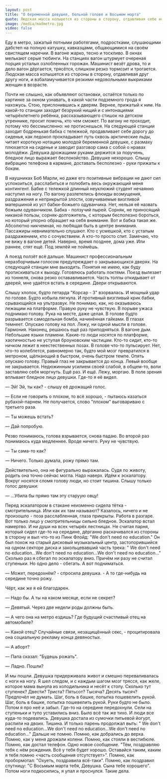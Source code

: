 ```yaml
---
layout: post
title: "О беременной девушке, больной голове и Восьмом марта"
quote: Людская масса колышется из стороны в сторону, отдавливая себе ноги, и взбаламучивается резкими недовольными выкриками женщин в возрасте.
image: /media/madmetro.jpg
video: false
---
```


Еду в метро, зажатый потными работягами, подростками, слушающими дабстеп на полную катушку, кавказцами, общающимися на своём свистящем наречии. В вагоне жарко, тесно и тоскливо. В окнах мелькают серые тюбинги. На станциях вагон штурмует очереная порция усталых озлобленных горожан. Машинист везёт дрова, то и дело вагон дёргается, трясётся, слишком резко тормозит и трогается. Людская масса колышется из стороны в сторону, отдавливая друг другу ноги, и взбаламучивается резкими недовольными выкриками женщин в возрасте. 

Почти не слышно, как объявляют остановки, остаётся только по картинке за окном узнавать, в какой части подземного грода я нахожусь. 
Стою, прислонившись к дверям. Вернее, прижатый к ним. На какой-то станции заходит безрукий нищий и с интонациями четырёхлетнего ребёнка, рассказывающего стишок на детском утреннике, просит помочь, кто чем сможет. По вагону не проходит, потому что бессмысленно: не протиснешься. На следующей станции заходит бодренькая бабка с тележкой, продавливает себе дорогу до сиденья, как ледокол прокладывает путь сквозь арктические льды, читает короткую нотацию молодой беременной девушке, с размаху плюхается на сиденье и заводит разговор сама с собой о нравах молодёжи. Девушка дрожащими руками держится за поручень, бледное лицо выражает беспокойство. Девушке нехорошо. 
Слышу вибрацию телефона в кармане, доставать бесполезно - руки прижаты к бокам. 


В наушниках Боб Марли, но даже его позитивные вибрации не дают сил успокоиться, расслабиться и полюбить весь окружающий меня контингент. 
Бабке с тележкой длинный неуклюжий студент нечаянно наступил на ногу. По вагону разлетелись флюиды возмущения, раздражения и неприкрытой злости, озвучиваемые визгливой матершиной из уст бабки-божьего одуванчика. Нет, нельзя её назвать божьим одуванчиком. Бабка - ползучий пырей. Сорняк, не приносящий никакой пользы, сорняк-долгожитель, с которым бесполезно бороться, но который упорно обращает на себя внимание. Вот и бабка такая же. Абсолютно никчемная, но любящая быть в центре внимания. Пассажиры невнимательно слушают. Кто с усмешкой, кто с усталым раздражением, кто с сочувствием. А кто-то просто спит. Замечаю, что не вижу в вагоне детей. Наверно, время позднее, дома уже. Или раннее, спят ещё. Под землёй не поймёшь. 


А поезд ползёт всё дальше. Машинист профессиональным неразборчивым голосом предупреждает о закрывающихся дверях. 
На следующей станции мне выходить. Понятия не имею, как буду протискиваться к выходу. Готовлюсь работать локтями. 
Поезд вылезает из тоннеля, снова резко остававливается. Часть толпы откидывает от дверей, мне удаётся встать в середине. 
Двери открываются. 


Слышу хлопок, будто петарда "Корсар - 3" взорвалась. И мощный удар по голове. Будто кобыла лягнула. И противный визгливый крик бабки, срывающийся на ультразвук. Не понимаю, как, но оказываюсь лежащим на платформе. Правую руку не чувствую. В порыве ужаса поднимаю голову. Рука на месте, даже целая. В голове будто разрывается самодельная бомба, начинённая гайками. В глазах темнеет. Опускаю голову на пол. Лежу, ни одной мысли в голове. Гармония. Наконец, решаюсь ещё раз приподняться. В вагоне дым. Небольшие языки пламени. Какие-то люди носятся по платформе, хаотичностью не уступая броуновским частицам. Кто-то сидит, кто-то ничком лежит в неестественных позах. 
В голове что-то пульсирует. Нет, что-то колеблется, равномерно так, будто мой мозг превратился в метроном, щёлкающий в быстром, очень быстром темпе. Опять опускаю голову. Правый глаз не закрывается до конца. 
Левый вообще не закрывается. Недюжинным усилием своей слабой, в общем-то, воли заставляю себя моргнуть. Ещё раз. И ещё. 
Лежу, моргаю. В поле зрения вплывает бледное лицо девушки. Где-то я её видел. 


&mdash; Эй! Эй, ты как? - слышу её дрожащий голос. 

&mdash; Если не говорить о плохом, то всё хорошо, - пытаюсь казаться рубахой-парнем. Не получается, слово "плохом" выговариваю с третьего раза. 

&mdash; Ты можешь встать? 

&mdash; Дай попробую. 

Резво понимаюсь, голова взрывается, снова падаю. Во второй раз понимаюсь куда медленнее. Вроде ничего. Руку не чувствую. 

&mdash; Ты сама-то как? 

&mdash; Ничего. Только думала, рожу прямо там. 

Действительно, она не фигурально выражалась. Судя по животу, родить она точно сейчас могла. 
Надо наверх. Идём к эскалатору. Вокруг носятся сломя голову люди, но стоит тишина. Слышу только голос девушки: 

&mdash; ...Убила бы прямо там эту старуую овцу! 

Перед эскалатором в стакане неизменно сидела тётка - смотрительница. Или как их там называют? Казалось, ничего и не произошло - поза расслабленная, глаза прикрыты. Работа в разгаре. Вот только лицо у смотрительницы сильно бледное. 
Эскалатор встал намертво. И ни души на всех четырёх лестницах. Не считая парня, который сидел где-то на середине, дёрганно раскачивался из стороны в сторону и выл что-то из Пинк Флойд: "We don't need no education." Он был похож на старый дисковый музыкальный центр, застопорившийся на одном секторе диска и закольцевавший часть трека: " We don't need no education...We don't need no education...We don't need no education..." 
Сколько раз я сбегал по эскалатору вниз. Причём ни разу не считал ступеньки. Но одно дело - сбегать. А вот подниматься. 

&mdash; Может, передохнём? - спросила девушка. - А то где-нибудь на середине точно рожу. 

Чёрт, как же я ей благодарен. 

&mdash; Надо бы. А ты на каком месяце, если не секрет? 

&mdash; Девятый. Через две недели роды должны быть. 

&mdash; А чего она на метро ездишь? Где будущий счастливый отец на автомобиле? 

&mdash; Какой отец? Случайные связи, незащищённый секс, - процитировала она социальную рекламу конца девяностых. 

&mdash; А аборт? 

&mdash; Папа сказал: "Будешь рожать". 

&mdash; Ладно. Пошли? 

И мы пошли. Девушка придерживала живот и смешно переваливалась с ноги на ногу. Я шел следом, и с каждым шагом мозг трясся, как желе, которое мама вынула из холодильника и несёт к столу. 
Сколько тут ступенек? Двести? Триста? Пятьсот? Тысяча? Десять тысяч? Предпочёл не думать. Шаг, боль в башке, попытка пошевелить рукой. Шаг, боль в башке, попытка пошевелить рукой. Руки будто не было. Потом я про неё и забыл. 
Где-то на середине передохнули. Сели на ступеньки и тупо уставились вниз. Было всё так же тихо. И люди все куда-то подевались. 
Девушка достала из сумочки питьевой йогурт, распили на двоих. 
Тишина. И только парень продолжал выть: " We don't need no education...We don't need no education...We don't need no education..." 
Дальше не помню. Помню, как добрались до верха. Помню, как у меня дрожали колени. Помню, как стояли в вестибюле. Помню, как достал телефон. Одно новое сообщение. "Тём, поздравляю тебя с нём рождения. Всё у тебя будет хорошо. Оставайся таким, каким я тебя помню <часть сообщения отсутствует>". 
Помню, как пробормотал: "Охуеть, поздравила всё-таки". Помню, как поздравил спутницу: "С Восьмым марта тебя, Девушка. Сына тебе хорошего". 
Потом ноги подкосились, я упал и проснулся. 
Такие дела.